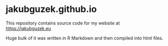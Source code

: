 # jakubguzek.github.io
This repository contains source code for my website at https://jakubguzek.eu

Huge bulk of it was written in R Markdown and then compiled into html files.
